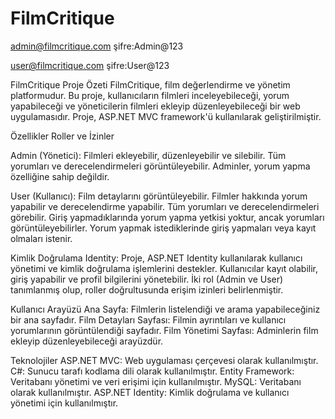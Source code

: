 # FilmCritique
admin@filmcritique.com  şifre:Admin@123

user@filmcritique.com   şifre:User@123



FilmCritique
Proje Özeti
FilmCritique, film değerlendirme ve yönetim platformudur. Bu proje, kullanıcıların filmleri inceleyebileceği, yorum yapabileceği ve yöneticilerin filmleri ekleyip düzenleyebileceği bir web uygulamasıdır. Proje, ASP.NET MVC framework'ü kullanılarak geliştirilmiştir.

Özellikler
Roller ve İzinler

Admin (Yönetici):
Filmleri ekleyebilir, düzenleyebilir ve silebilir.
Tüm yorumları ve derecelendirmeleri görüntüleyebilir.
Adminler, yorum yapma özelliğine sahip değildir.


User (Kullanıcı):
Film detaylarını görüntüleyebilir.
Filmler hakkında yorum yapabilir ve derecelendirme yapabilir.
Tüm yorumları ve derecelendirmeleri görebilir.
Giriş yapmadıklarında yorum yapma yetkisi yoktur, ancak yorumları görüntüleyebilirler. Yorum yapmak istediklerinde giriş yapmaları veya kayıt olmaları istenir.


Kimlik Doğrulama
Identity: Proje, ASP.NET Identity kullanılarak kullanıcı yönetimi ve kimlik doğrulama işlemlerini destekler. Kullanıcılar kayıt olabilir, giriş yapabilir ve profil bilgilerini yönetebilir. İki rol (Admin ve User) tanımlanmış olup, roller doğrultusunda erişim izinleri belirlenmiştir.


Kullanıcı Arayüzü
Ana Sayfa: Filmlerin listelendiği ve arama yapabileceğiniz bir ana sayfadır.
Film Detayları Sayfası: Filmin ayrıntıları ve kullanıcı yorumlarının görüntülendiği sayfadır.
Film Yönetimi Sayfası: Adminlerin film ekleyip düzenleyebileceği arayüzdür.


Teknolojiler
ASP.NET MVC: Web uygulaması çerçevesi olarak kullanılmıştır.
C#: Sunucu tarafı kodlama dili olarak kullanılmıştır.
Entity Framework: Veritabanı yönetimi ve veri erişimi için kullanılmıştır.
MySQL: Veritabanı olarak kullanılmıştır.
ASP.NET Identity: Kimlik doğrulama ve kullanıcı yönetimi için kullanılmıştır.


